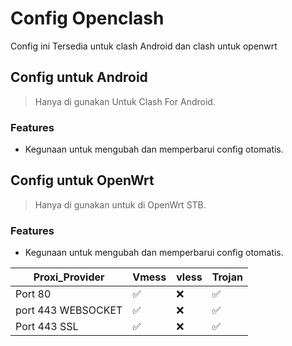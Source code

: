 # Config Openclash
Config ini Tersedia untuk clash Android dan clash untuk openwrt

## Config untuk Android
> Hanya di gunakan Untuk Clash For Android.

### Features
- Kegunaan untuk mengubah dan memperbarui config otomatis.

## Config untuk OpenWrt
> Hanya di gunakan untuk di OpenWrt STB.

### Features
- Kegunaan untuk mengubah dan memperbarui config otomatis.


| Proxi_Provider | Vmess | vless | Trojan |
| --- | --- | --- | --- |
| Port 80 | ✅ | ❌ | ✅ |
| port 443 WEBSOCKET | ✅ | ❌ | ✅ |
| Port 443 SSL | ✅ | ❌ | ✅ |

